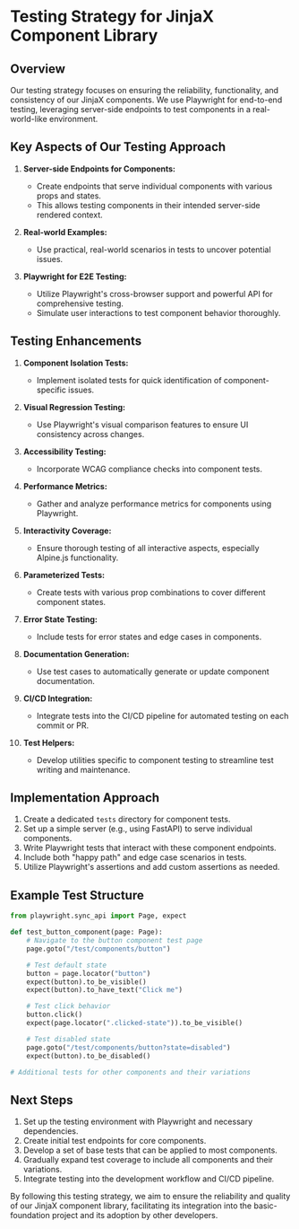 




# Testing Strategy for JinjaX Component Library

## Overview

Our testing strategy focuses on ensuring the reliability, functionality, and consistency of our JinjaX components. We use Playwright for end-to-end testing, leveraging server-side endpoints to test components in a real-world-like environment.

## Key Aspects of Our Testing Approach

1. **Server-side Endpoints for Components:**
    - Create endpoints that serve individual components with various props and states.
    - This allows testing components in their intended server-side rendered context.

2. **Real-world Examples:**
    - Use practical, real-world scenarios in tests to uncover potential issues.

3. **Playwright for E2E Testing:**
    - Utilize Playwright's cross-browser support and powerful API for comprehensive testing.
    - Simulate user interactions to test component behavior thoroughly.

## Testing Enhancements

1. **Component Isolation Tests:**
    - Implement isolated tests for quick identification of component-specific issues.

2. **Visual Regression Testing:**
    - Use Playwright's visual comparison features to ensure UI consistency across changes.

3. **Accessibility Testing:**
    - Incorporate WCAG compliance checks into component tests.

4. **Performance Metrics:**
    - Gather and analyze performance metrics for components using Playwright.

5. **Interactivity Coverage:**
    - Ensure thorough testing of all interactive aspects, especially Alpine.js functionality.

6. **Parameterized Tests:**
    - Create tests with various prop combinations to cover different component states.

7. **Error State Testing:**
    - Include tests for error states and edge cases in components.

8. **Documentation Generation:**
    - Use test cases to automatically generate or update component documentation.

9. **CI/CD Integration:**
    - Integrate tests into the CI/CD pipeline for automated testing on each commit or PR.

10. **Test Helpers:**
    - Develop utilities specific to component testing to streamline test writing and maintenance.

## Implementation Approach

1. Create a dedicated `tests` directory for component tests.
2. Set up a simple server (e.g., using FastAPI) to serve individual components.
3. Write Playwright tests that interact with these component endpoints.
4. Include both "happy path" and edge case scenarios in tests.
5. Utilize Playwright's assertions and add custom assertions as needed.

## Example Test Structure

```python
from playwright.sync_api import Page, expect

def test_button_component(page: Page):
    # Navigate to the button component test page
    page.goto("/test/components/button")

    # Test default state
    button = page.locator("button")
    expect(button).to_be_visible()
    expect(button).to_have_text("Click me")

    # Test click behavior
    button.click()
    expect(page.locator(".clicked-state")).to_be_visible()

    # Test disabled state
    page.goto("/test/components/button?state=disabled")
    expect(button).to_be_disabled()

# Additional tests for other components and their variations
```

## Next Steps

1. Set up the testing environment with Playwright and necessary dependencies.
2. Create initial test endpoints for core components.
3. Develop a set of base tests that can be applied to most components.
4. Gradually expand test coverage to include all components and their variations.
5. Integrate testing into the development workflow and CI/CD pipeline.

By following this testing strategy, we aim to ensure the reliability and quality of our JinjaX component library, facilitating its integration into the basic-foundation project and its adoption by other developers.
